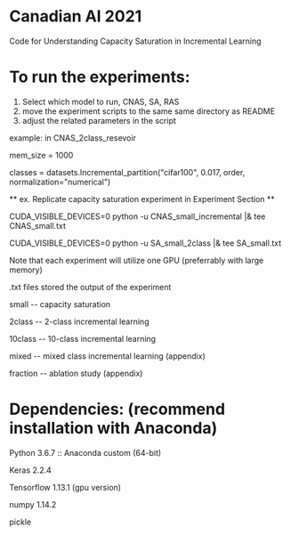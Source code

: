 # Canadian AI 2021
Code for Understanding Capacity Saturation in Incremental Learning


# To run the experiments:
1. Select which model to run, CNAS, SA, RAS
2. move the experiment scripts to the same same directory as README
3. adjust the related parameters in the script

example: in CNAS_2class_resevoir

mem_size = 1000

classes = datasets.Incremental_partition("cifar100", 0.017, order, normalization="numerical")

** ex. Replicate capacity saturation experiment in Experiment Section **

CUDA_VISIBLE_DEVICES=0 python -u CNAS_small_incremental |& tee CNAS_small.txt

CUDA_VISIBLE_DEVICES=0 python -u SA_small_2class |& tee SA_small.txt

Note that each experiment will utilize one GPU (preferrably with large memory)

.txt files stored the output of the experiment

small -- capacity saturation

2class -- 2-class incremental learning

10class -- 10-class incremental learning

mixed -- mixed class incremental learning (appendix)

fraction -- ablation study (appendix)


# Dependencies: (recommend installation with Anaconda) 
Python 3.6.7 :: Anaconda custom (64-bit)

Keras 2.2.4

Tensorflow 1.13.1 (gpu version)

numpy 1.14.2

pickle



